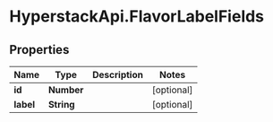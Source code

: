 # HyperstackApi.FlavorLabelFields

## Properties

Name | Type | Description | Notes
------------ | ------------- | ------------- | -------------
**id** | **Number** |  | [optional] 
**label** | **String** |  | [optional] 


